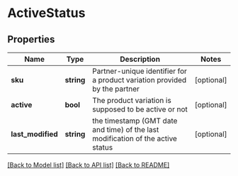 # ActiveStatus

## Properties
Name | Type | Description | Notes
------------ | ------------- | ------------- | -------------
**sku** | **string** | Partner-unique identifier for a product variation provided by the partner | [optional] 
**active** | **bool** | The product variation is supposed to be active or not | [optional] 
**last_modified** | **string** | the timestamp (GMT date and time) of the last modification of the active status | [optional] 

[[Back to Model list]](../../README.md#documentation-for-models) [[Back to API list]](../../README.md#documentation-for-api-endpoints) [[Back to README]](../../README.md)

